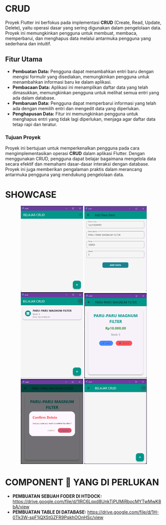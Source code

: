 # CRUD

Proyek Flutter ini berfokus pada implementasi **CRUD** (Create, Read, Update, Delete), yaitu operasi dasar yang sering digunakan dalam pengelolaan data. Proyek ini memungkinkan pengguna untuk membuat, membaca, memperbarui, dan menghapus data melalui antarmuka pengguna yang sederhana dan intuitif.

## Fitur Utama
- **Pembuatan Data:** Pengguna dapat menambahkan entri baru dengan mengisi formulir yang disediakan, memungkinkan pengguna untuk menambahkan informasi baru ke dalam aplikasi.
- **Pembacaan Data:** Aplikasi ini menampilkan daftar data yang telah dimasukkan, memungkinkan pengguna untuk melihat semua entri yang ada dalam database.
- **Pembaruan Data:** Pengguna dapat memperbarui informasi yang telah ada dengan memilih entri dan mengedit data yang diperlukan.
- **Penghapusan Data:** Fitur ini memungkinkan pengguna untuk menghapus entri yang tidak lagi diperlukan, menjaga agar daftar data tetap rapi dan teratur.

### Tujuan Proyek
Proyek ini bertujuan untuk memperkenalkan pengguna pada cara mengimplementasikan operasi **CRUD** dalam aplikasi Flutter. Dengan menggunakan CRUD, pengguna dapat belajar bagaimana mengelola data secara efektif dan memahami dasar-dasar interaksi dengan database. Proyek ini juga memberikan pengalaman praktis dalam merancang antarmuka pengguna yang mendukung pengelolaan data.

# SHOWCASE
<div align="center">
  <img src="https://raw.githubusercontent.com/TEUNGKU-ZULKIFLI/PROJECT-FLUTTER/refs/heads/master/asset/img/016.1.png" width="200px"/>
  <img src="https://raw.githubusercontent.com/TEUNGKU-ZULKIFLI/PROJECT-FLUTTER/refs/heads/master/asset/img/016.2.png" width="200px"/>
  <img src="https://raw.githubusercontent.com/TEUNGKU-ZULKIFLI/PROJECT-FLUTTER/refs/heads/master/asset/img/016.3.png" width="200px"/>
  <img src="https://raw.githubusercontent.com/TEUNGKU-ZULKIFLI/PROJECT-FLUTTER/refs/heads/master/asset/img/016.4.png" width="200px"/>
  <img src="https://raw.githubusercontent.com/TEUNGKU-ZULKIFLI/PROJECT-FLUTTER/refs/heads/master/asset/img/016.5.png" width="200px"/>
  <img src="https://raw.githubusercontent.com/TEUNGKU-ZULKIFLI/PROJECT-FLUTTER/refs/heads/master/asset/img/016.6.png" width="200px"/>
</div>

# COMPONENT 💾 YANG DI PERLUKAN
- **PEMBUATAN SEBUAH FODER DI HTDOCK:** https://drive.google.com/file/d/1lRC6Lqxd8UnkTjPUMiRbocMYTwMwK8bA/view
- **PEMBUATAN TABLE DI DATABASE:** https://drive.google.com/file/d/1H-0Tk3W-spF1jQX5tGZFR9PqkhOOnHSc/view
